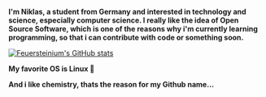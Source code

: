 **I'm Niklas, a student from Germany and interested in technology and science, especially computer science. I really like the idea of Open Source Software, which is one of the reasons why i'm currently learning programming, so that i can contribute with code or something soon.**


[![Feuersteinium's GitHub stats](https://github-readme-stats.vercel.app/api?username=feuersteinium&theme=gruvbox)](https://github.com/anuraghazra/github-readme-stats)

**My favorite OS is Linux 🐧**


**And i like chemistry, thats the reason for my Github name...**
